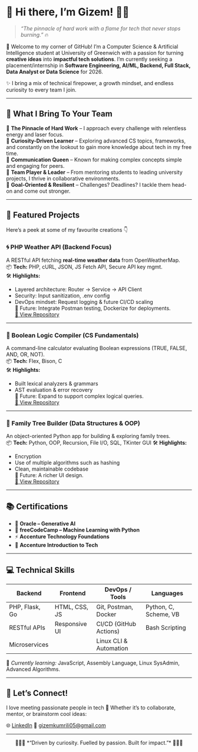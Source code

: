 # 🌸 Hi there, I’m Gizem! 🌊✨
> *“The pinnacle of hard work with a flame for tech that never stops burning.”* 🔥

👋 Welcome to my corner of GitHub! I’m a Computer Science & Artificial Intelligence student at University of Greenwich with a passion for turning **creative ideas** into **impactful tech solutions**. I’m currently seeking a placement/internship in **Software Engineering, AI/ML, Backend, Full Stack, Data Analyst or Data Science** for 2026.  

✨ I bring a mix of technical firepower, a growth mindset, and endless curiosity to every team I join.  

---

## 🚀 What I Bring To Your Team
🌸 **The Pinnacle of Hard Work** – I approach every challenge with relentless energy and laser focus.  
🌱 **Curiosity-Driven Learner** – Exploring advanced CS topics, frameworks, and constantly on the lookout to gain more knowledge about tech in my free time.  
💬 **Communication Queen** – Known for making complex concepts simple and engaging for peers.  
🤝 **Team Player & Leader** – From mentoring students to leading university projects, I thrive in collaborative environments.  
🎯 **Goal-Oriented & Resilient** – Challenges? Deadlines? I tackle them head-on and come out stronger.  

---

## 🌟 Featured Projects
Here’s a peek at some of my favourite creations 👇  

### 🌀 PHP Weather API (Backend Focus)  
A RESTful API fetching **real-time weather data** from OpenWeatherMap.  
📦 **Tech:** PHP, cURL, JSON, JS Fetch API, Secure API key mgmt.  
🛠 **Highlights:**  
- Layered architecture: Router → Service → API Client  
- Security: Input sanitization, .env config  
- DevOps mindset: Request logging & future CI/CD scaling  
🌱 Future: Integrate Postman testing, Dockerize for deployments.  
[🔗 View Repository](#)  

---

### 🧠 Boolean Logic Compiler (CS Fundamentals)  
A command-line calculator evaluating Boolean expressions (TRUE, FALSE, AND, OR, NOT).  
📦 **Tech:** Flex, Bison, C  
🛠 **Highlights:**  
- Built lexical analyzers & grammars  
- AST evaluation & error recovery  
🌱 Future: Expand to support complex logical queries.  
[🔗 View Repository](#)  

---

### 🌳 Family Tree Builder (Data Structures & OOP)  
An object-oriented Python app for building & exploring family trees.  
📦 **Tech:** Python, OOP, Recursion, File I/O, SQL, TKinter GUI
🛠 **Highlights:**  
- Encryption 
- Use of multiple algorithms such as hashing  
- Clean, maintainable codebase  
🌱 Future: A richer UI design.  
[🔗 View Repository](#)  

---

## 📚 Certifications
- 🏅 **Oracle – Generative AI** 
- 📖 **freeCodeCamp – Machine Learning with Python**  
- ⚡ **Accenture Technology Foundations**  
- 🚀 **Accenture Introduction to Tech**  

---

## 💻 Technical Skills
| Backend         | Frontend       | DevOps / Tools           | Languages              |
|-----------------|----------------|--------------------------|------------------------|
| PHP, Flask, Go  | HTML, CSS, JS   | Git, Postman, Docker     | Python, C, Scheme, VB  |
| RESTful APIs    | Responsive UI  | CI/CD (GitHub Actions)   | Bash Scripting         |
| Microservices   |                | Linux CLI & Automation   |                        |

🌱 *Currently learning:* JavaScript, Assembly Language, Linux SysAdmin, Advanced Algorithms.

---

## 💬 Let’s Connect!
I love meeting passionate people in tech 🌸 Whether it’s to collaborate, mentor, or brainstorm cool ideas:  

🌐 [LinkedIn]([https://linkedin.com/in/your-link](https://www.linkedin.com/in/gizem-k-a325632a2/))   
📧 gizemkumrili05@gmail.com 

---

<div align="center">
  🌷🌷🌷 *“Driven by curiosity. Fuelled by passion. Built for impact.”* 🌷🌷🌷
</div>
